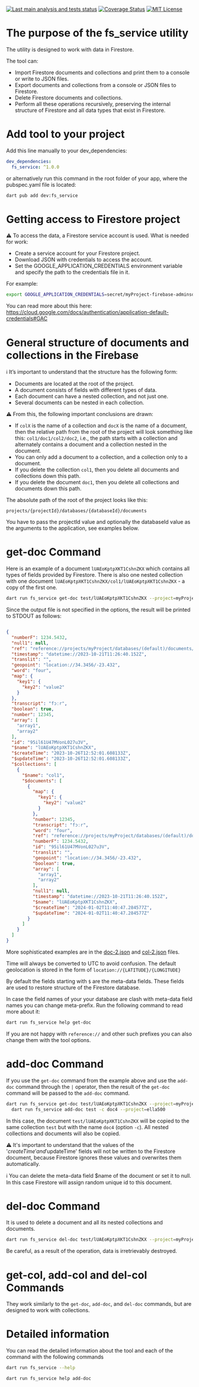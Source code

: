 <p float="left">
  <a href="https://github.com/sla-000/fs_service/actions"><img src="https://github.com/sla-000/fs_service/actions/workflows/on-merge.yaml/badge.svg" alt="Last main analysis and tests status"></a>
  <a href="https://coveralls.io/github/sla-000/fs_service"><img src="https://coveralls.io/repos/github/sla-000/fs_service/badge.svg" alt="Coverage Status"></a>
  <a href="https://opensource.org/licenses/MIT"><img src="https://img.shields.io/badge/License-MIT-yellow.svg" alt="MIT License"/></a>
</p>

# The purpose of the fs_service utility

The utility is designed to work with data in Firestore.

The tool can:
- Import Firestore documents and collections and print them to a console or write to JSON files.
- Export documents and collections from a console or JSON files to Firestore.
- Delete Firestore documents and collections.
- Perform all these operations recursively, preserving the internal structure of Firestore and all 
  data types that exist in Firestore.


# Add tool to your project

Add this line manually to your dev_dependencies:
```yaml
dev_dependencies:
  fs_service: ^1.0.0
```
or alternatively run this command in the root folder of your app, where the pubspec.yaml file is located:
```bash
dart pub add dev:fs_service
```


# Getting access to Firestore project

⚠️ To access the data, a Firestore service account is used. What is needed for work:
- Create a service account for your Firestore project.
- Download JSON with credentials to access the account.
- Set the GOOGLE_APPLICATION_CREDENTIALS environment variable and specify the path to the credentials file in it.

For example: 
```bash
export GOOGLE_APPLICATION_CREDENTIALS=secret/myProject-firebase-adminsdk-asda-23423hgh32.json
```

You can read more about this here: https://cloud.google.com/docs/authentication/application-default-credentials#GAC


# General structure of documents and collections in the Firebase

ℹ️ It’s important to understand that the structure has the following form:

- Documents are located at the root of the project.
- A document consists of fields with different types of data.
- Each document can have a nested collection, and not just one.
- Several documents can be nested in each collection. 

⚠️ From this, the following important conclusions are drawn:

- If `colX` is the name of a collection and `docX` is the name of a document, 
    then the relative path from the root of the project will look something like this: `col1/doc1/col2/doc2`, 
    i.e., the path starts with a collection and alternately contains a document and a collection nested in the document.
- You can only add a document to a collection, and a collection only to a document.
- If you delete the collection `col1`, then you delete all documents and collections down this path.
- If you delete the document `doc1`, then you delete all collections and documents down this path.

The absolute path of the root of the project looks like this:

```
projects/{projectId}/databases/{databaseId}/documents
```

You have to pass the projectId value and optionally the databaseId value as the arguments to the application, see examples below.

# get-doc Command

Here is an example of a document `lUAEoKptpXKT1CshnZKX` which contains all types of fields provided by Firestore. 
There is also one nested collection with one document `lUAEoKptpXKT1CshnZKX/col1/lUAEoKptpXKT1CshnZKX` - a copy of the first one.

```bash
dart run fs_service get-doc test/lUAEoKptpXKT1CshnZKX --project=myProject
```

Since the output file is not specified in the options, the result will be printed to STDOUT as follows:

```json

{
  "numberF": 1234.5432,
  "null1": null,
  "ref": "reference://projects/myProject/databases/(default)/documents/en/YLTunxHK6rgPTWHxjJYe",
  "timestamp": "datetime://2023-10-21T11:26:40.152Z",
  "translit": "",
  "geopoint": "location://34.3456/-23.432",
  "word": "four",
  "map": {
    "key1": {
      "key2": "value2"
    }
  },
  "transcript": "fɔːr",
  "boolean": true,
  "number": 12345,
  "array": [
    "array1",
    "array2"
  ],
  "id": "95il61U47MVonL027u3V",
  "$name": "lUAEoKptpXKT1CshnZKX",
  "$createTime": "2023-10-26T12:52:01.608133Z",
  "$updateTime": "2023-10-26T12:52:01.608133Z",
  "$collections": [
    {
      "$name": "col1",
      "$documents": [
        {
          "map": {
            "key1": {
              "key2": "value2"
            }
          },
          "number": 12345,
          "transcript": "fɔːr",
          "word": "four",
          "ref": "reference://projects/myProject/databases/(default)/documents/en/YLTunxHK6rgPTWHxjJYe",
          "numberF": 1234.5432,
          "id": "95il61U47MVonL027u3V",
          "translit": "",
          "geopoint": "location://34.3456/-23.432",
          "boolean": true,
          "array": [
            "array1",
            "array2"
          ],
          "null1": null,
          "timestamp": "datetime://2023-10-21T11:26:40.152Z",
          "$name": "lUAEoKptpXKT1CshnZKX",
          "$createTime": "2024-01-02T11:40:47.284577Z",
          "$updateTime": "2024-01-02T11:40:47.284577Z"
        }
      ]
    }
  ]
}
```

More sophisticated examples are in the [doc-2.json](test/jsons/doc-2.json) and [col-2.json](test/jsons/col-2.json) files.

Time will always be converted to UTC to avoid confusion. 
The default geolocation is stored in the form of `location://{LATITUDE}/{LONGITUDE}`

By default the fields starting with `$` are the meta-data fields. These fields are used to restore 
structure of the Firestore database.

In case the field names of your your database are clash with meta-data field names you can change meta-prefix.
Run the following command to read more about it:
```bash
dart run fs_service help get-doc
```

If you are not happy with `reference://` and other such prefixes you can also change them with the tool options.


# add-doc Command

If you use the `get-doc` command from the example above and use the `add-doc` command through the `|` operator, 
then the result of the `get-doc` command will be passed to the `add-doc` command.

```bash
dart run fs_service get-doc test/lUAEoKptpXKT1CshnZKX --project=myProject | \
  dart run fs_service add-doc test -c doc4 --project=ella500
```

In this case, the document `test/lUAEoKptpXKT1CshnZKX` will be copied to the same collection `test` 
but with the name `doc4` (option `-c`). All nested collections and documents will also be copied.

⚠️ It's important to understand that the values of the '$createTime' and '$updateTime' fields will not be 
written to the Firestore document, because Firestore ignores these values and overwrites them automatically.

ℹ️ You can delete the meta-data field $name of the document or set it to null. In this case Firestore will 
assign random unique id to this document.


# del-doc Command

It is used to delete a document and all its nested collections and documents.

```bash
dart run fs_service del-doc test/lUAEoKptpXKT1CshnZKX --project=myProject
```

Be careful, as a result of the operation, data is irretrievably destroyed.


# get-col, add-col and del-col Commands

They work similarly to the `get-doc`, `add-doc`, and `del-doc` commands, but are designed to work with collections.

# Detailed information

You can read the detailed information about the tool and each of the command with the following commands

```bash
dart run fs_service --help
```

```bash
dart run fs_service help add-doc
```
